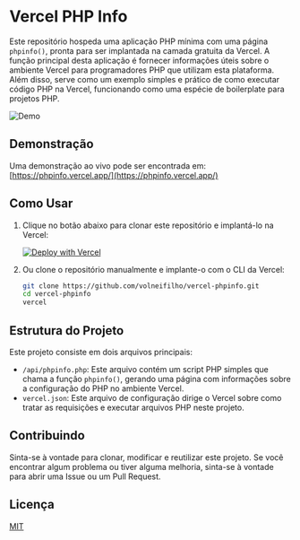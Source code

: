 # Vercel PHP Info

Este repositório hospeda uma aplicação PHP mínima com uma página `phpinfo()`, pronta para ser implantada na camada gratuita da Vercel. A função principal desta aplicação é fornecer informações úteis sobre o ambiente Vercel para programadores PHP que utilizam esta plataforma. Além disso, serve como um exemplo simples e prático de como executar código PHP na Vercel, funcionando como uma espécie de boilerplate para projetos PHP.

![Demo](https://phpinfo.vercel.app/)

## Demonstração

Uma demonstração ao vivo pode ser encontrada em: [https://phpinfo.vercel.app/](https://phpinfo.vercel.app/)

## Como Usar

1. Clique no botão abaixo para clonar este repositório e implantá-lo na Vercel:

   [![Deploy with Vercel](https://vercel.com/button)](https://vercel.com/new/clone?repository-url=https%3A%2F%2Fgithub.com%2Fvolneifilho%2Fvercel-phpinfo)

2. Ou clone o repositório manualmente e implante-o com o CLI da Vercel:

   ```bash
   git clone https://github.com/volneifilho/vercel-phpinfo.git
   cd vercel-phpinfo
   vercel
   ```
## Estrutura do Projeto

Este projeto consiste em dois arquivos principais:

- `/api/phpinfo.php`: Este arquivo contém um script PHP simples que chama a função `phpinfo()`, gerando uma página com informações sobre a configuração do PHP no ambiente Vercel.
- `vercel.json`: Este arquivo de configuração dirige o Vercel sobre como tratar as requisições e executar arquivos PHP neste projeto.

## Contribuindo

Sinta-se à vontade para clonar, modificar e reutilizar este projeto. Se você encontrar algum problema ou tiver alguma melhoria, sinta-se à vontade para abrir uma Issue ou um Pull Request.

## Licença

[MIT](LICENSE)


